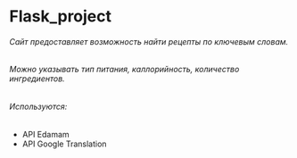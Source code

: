 # Flask_project

###### Сайт предоставляет возможность найти рецепты по ключевым словам.
###### Можно указывать тип питания, каллорийность, количество ингредиентов.
###### Используются:
 * API Edamam
 * API Google Translation
